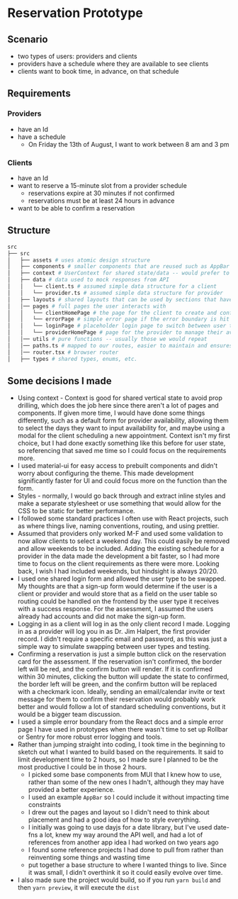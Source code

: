# Reservation Prototype

## Scenario

- two types of users: providers and clients
- providers have a schedule where they are available to see clients
- clients want to book time, in advance, on that schedule

## Requirements

### Providers

- have an Id
- have a schedule
  - On Friday the 13th of August, I want to work between 8 am and 3 pm

### Clients

- have an Id
- want to reserve a 15-minute slot from a provider schedule
  - reservations expire at 30 minutes if not confirmed
  - reservations must be at least 24 hours in advance
- want to be able to confirm a reservation

## Structure

```bash
src
├── src
│   ├── assets # uses atomic design structure
│   ├── components # smaller components that are reused such as AppBar
│   ├── context # UserContext for shared state/data -- would prefer to use redux toolkit or apollo reactive vars
│   ├── data # data used to mock responses from API
│   │   └── client.ts # assumed simple data structure for a client
│   │   └── provider.ts # assumed simple data structure for provider
│   ├── layouts # shared layouts that can be used by sections that have several pages with the same layout
│   │── pages # full pages the user interacts with
│   │   └── clientHomePage # the page for the client to create and confirm appointments with providers
│   │   └── errorPage # simple error page if the error boundary is hit
│   │   └── loginPage # placeholder login page to switch between user types (client, provider)
│   │   └── providerHomePage # page for the provider to manage their availability
│   │── utils # pure functions -- usually those we would repeat
│   │── paths.ts # mapped to our routes, easier to maintain and ensures you use the right route
│   │── router.tsx # browser router
│   ├── types # shared types, enums, etc.
```

## Some decisions I made

- Using context - Context is good for shared vertical state to avoid prop drilling, which does the job here since there aren't a lot of pages and components. If given more time, I would have done some things differently, such as a default form for provider availability, allowing them to select the days they want to input availability for, and maybe using a modal for the client scheduling a new appointment. Context isn't my first choice, but I had done exactly something like this before for user state, so referencing that saved me time so I could focus on the requirements more.
- I used material-ui for easy access to prebuilt components and didn't worry about configuring the theme. This made development significantly faster for UI and could focus more on the function than the form.
- Styles - normally, I would go back through and extract inline styles and make a separate stylesheet or use something that would allow for the CSS to be static for better performance.
- I followed some standard practices I often use with React projects, such as where things live, naming conventions, routing, and using prettier.
- Assumed that providers only worked M-F and used some validation to now allow clients to select a weekend day. This could easily be removed and allow weekends to be included. Adding the existing schedule for a provider in the data made the development a bit faster, so I had more time to focus on the client requirements as there were more. Looking back, I wish I had included weekends, but hindsight is always 20/20.
- I used one shared login form and allowed the user type to be swapped. My thoughts are that a sign-up form would determine if the user is a client or provider and would store that as a field on the user table so routing could be handled on the frontend by the user type it receives with a success response. For the assessment, I assumed the users already had accounts and did not make the sign-up form.
- Logging in as a client will log in as the only client record I made. Logging in as a provider will log you in as Dr. Jim Halpert, the first provider record. I didn't require a specific email and password, as this was just a simple way to simulate swapping between user types and testing.
- Confirming a reservation is just a simple button click on the reservation card for the assessment. If the reservation isn't confirmed, the border left will be red, and the confirm button will render. If it is confirmed within 30 minutes, clicking the button will update the state to confirmed, the border left will be green, and the confirm button will be replaced with a checkmark icon. Ideally, sending an email/calendar invite or text message for them to confirm their reservation would probably work better and would follow a lot of standard scheduling conventions, but it would be a bigger team discussion.
- I used a simple error boundary from the React docs and a simple error page I have used in prototypes when there wasn't time to set up Rollbar or Sentry for more robust error logging and tools.
- Rather than jumping straight into coding, I took time in the beginning to sketch out what I wanted to build based on the requirements. It said to limit development time to 2 hours, so I made sure I planned to be the most productive I could be in those 2 hours.
  - I picked some base components from MUI that I knew how to use, rather than some of the new ones I hadn't, although they may have provided a better experience.
  - I used an example `AppBar` so I could include it without impacting time constraints
  - I drew out the pages and layout so I didn't need to think about placement and had a good idea of how to style everything.
  - I initially was going to use dayjs for a date library, but I've used date-fns a lot, knew my way around the API well, and had a lot of references from another app idea I had worked on two years ago
  - I found some reference projects I had done to pull from rather than reinventing some things and wasting time
  - put together a base structure to where I wanted things to live. Since it was small, I didn't overthink it so it could easily evolve over time.
- I also made sure the project would build, so if you run `yarn build` and then `yarn preview`, it will execute the `dist`
